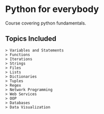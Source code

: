# Python for everybody
Course covering python fundamentals. 

## Topics Included

```
> Variables and Statements
> Functions
> Iterations
> Strings
> Files
> Lists
> Dictionaries
> Tuples
> Regex
> Network Programming
> Web Services
> OOP
> Databases
> Data Visualization
```
